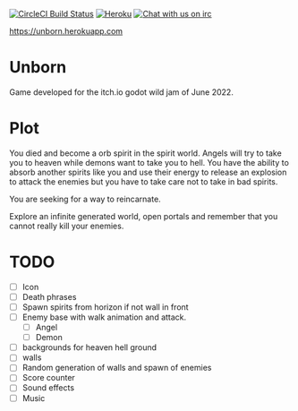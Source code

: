 [![CircleCI Build Status](https://circleci.com/gh/matheusfillipe/Unborn.svg?style=shield)](https://circleci.com/gh/matheusfillipe/Unborn)
[![Heroku](https://heroku-badge.herokuapp.com/?app=Unborn&root=index.php)](https://unborn.herokuapp.com)
[![Chat with us on irc](https://img.shields.io/badge/-IRC-gray?logo=gitter)](https://mangle.ga/irc)

https://unborn.herokuapp.com

# Unborn

Game developed for the itch.io godot wild jam of June 2022.

# Plot

You died and become a orb spirit in the spirit world. Angels will try to take you to heaven while demons want to take you to hell. You have the ability to absorb another spirits like you and use their energy to release an explosion to attack the enemies but you have to take care not to take in bad spirits.

You are seeking for a way to reincarnate. 

Explore an infinite generated world, open portals and remember that you cannot really kill your enemies.


# TODO

- [ ] Icon
- [ ] Death phrases
- [ ] Spawn spirits from horizon if not wall in front
- [ ] Enemy base with walk animation and attack.
    - [ ] Angel
    - [ ] Demon
- [ ] backgrounds for heaven hell ground
- [ ] walls
- [ ] Random generation of walls and spawn of enemies
- [ ] Score counter
- [ ] Sound effects
- [ ] Music
